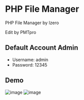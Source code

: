 # PHP File Manager

PHP File Manager by Izero

Edit by PMTpro

## Default Account Admin
  * Username: admin
  * Password: 12345

## Demo

![image](https://raw.githubusercontent.com/pmtpro/file-manager-php/develop/screenshot.png)
![image](https://raw.githubusercontent.com/pmtpro/file-manager-php/develop/screenshot1.png)

